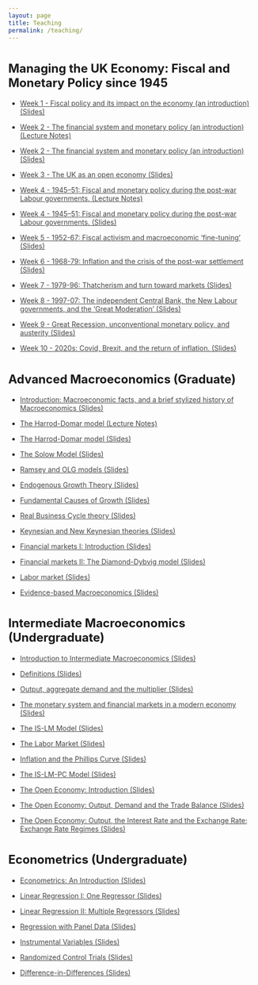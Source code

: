 ```yaml
---
layout: page
title: Teaching
permalink: /teaching/
---
```


<h1><strong style="font-size: 1.5rem;">
Managing the UK Economy: Fiscal and Monetary Policy since 1945 </strong></h1>

<ul style="list-style-type: disc;">
 	<li><a style="color: #454545;" href="https://danielegirardi.github.io/posts/uk_macropolicy/7SSPN231_Week1_FiscalPolicy.pdf" target="_blank" rel="noopener"> Week 1 - Fiscal policy and its impact on the economy (an introduction) (Slides)</a><br/></li>
</ul>

<ul style="list-style-type: disc;">
 	<li><a style="color: #454545;" href="https://danielegirardi.github.io/posts/uk_macropolicy/monetary_policy_lecture_notes.pdf" target="_blank" rel="noopener"> Week 2 - The financial system and monetary policy (an introduction) (Lecture Notes)</a><br/></li>
</ul>

<ul style="list-style-type: disc;">
 	<li><a style="color: #454545;" href="https://danielegirardi.github.io/posts/uk_macropolicy/7SSPN231_Week2_MonetaryPolicy.pdf" target="_blank" rel="noopener"> Week 2 - The financial system and monetary policy (an introduction) (Slides)</a><br/></li>
</ul>

<ul style="list-style-type: disc;">
 	<li><a style="color: #454545;" href="https://danielegirardi.github.io/posts/uk_macropolicy/7SSPN231_Week3_seminar.pdf" target="_blank" rel="noopener"> Week 3 - The UK as an open economy (Slides)</a><br/></li>
</ul>

<ul style="list-style-type: disc;">
 	<li><a style="color: #454545;" href="https://danielegirardi.github.io/posts/uk_macropolicy/Lecture_notes_1945-51.pdf" target="_blank" rel="noopener"> Week 4 - 1945–51: Fiscal and monetary policy during the post-war Labour governments. (Lecture Notes)</a><br/></li>
</ul>

<ul style="list-style-type: disc;">
 	<li><a style="color: #454545;" href="https://danielegirardi.github.io/posts/uk_macropolicy/7SSPN231_Week4_1945-51.pdf" target="_blank" rel="noopener"> Week 4 - 1945–51: Fiscal and monetary policy during the post-war Labour governments. (Slides)</a><br/></li>
</ul>

<ul style="list-style-type: disc;">
 	<li><a style="color: #454545;" href="https://danielegirardi.github.io/posts/uk_macropolicy/7SSPN231_Week5_1952-67.pdf" target="_blank" rel="noopener"> Week 5 - 1952-67: Fiscal activism and macroeconomic ‘fine-tuning’ (Slides)</a><br/></li>
</ul>

<ul style="list-style-type: disc;">
 	<li><a style="color: #454545;" href="https://danielegirardi.github.io/posts/uk_macropolicy/7SSPN231_Week6_1968-79.pdf" target="_blank" rel="noopener"> Week 6 - 1968-79: Inflation and the crisis of the post-war settlement (Slides)</a><br/></li>
</ul>

<ul style="list-style-type: disc;">
 	<li><a style="color: #454545;" href="https://danielegirardi.github.io/posts/uk_macropolicy/7SSPN231_Week7_1979-96.pdf" target="_blank" rel="noopener"> Week 7 - 1979-96: Thatcherism and turn toward markets (Slides)</a><br/></li>
</ul>

<ul style="list-style-type: disc;">
 	<li><a style="color: #454545;" href="https://danielegirardi.github.io/posts/uk_macropolicy/7SSPN231_Week8_1997-07.pdf" target="_blank" rel="noopener"> Week 8 - 1997-07: The independent Central Bank, the New Labour governments, and the ‘Great Moderation’ (Slides)</a><br/></li>
</ul>

<ul style="list-style-type: disc;">
 	<li><a style="color: #454545;" href="https://danielegirardi.github.io/posts/uk_macropolicy/7SSPN231_Week9_2008-19.pdf" target="_blank" rel="noopener"> Week 9 - Great Recession, unconventional monetary policy, and austerity (Slides)</a><br/></li>
</ul>

<ul style="list-style-type: disc;">
 	<li><a style="color: #454545;" href="https://danielegirardi.github.io/posts/uk_macropolicy/7SSPN231_Week10_2020-24.pdf" target="_blank" rel="noopener"> Week 10 -  2020s: Covid, Brexit, and the return of inflation. (Slides)</a><br/></li>
</ul>
    
<h1><strong style="font-size: 1.5rem;">
Advanced Macroeconomics (Graduate)</strong></h1>

<ul style="list-style-type: disc;">
 	<li><a style="color: #454545;" href="https://danielegirardi.github.io/posts/documents/7SSPP402_2023_Slides_Introduction.pdf" target="_blank" rel="noopener"> Introduction: Macroeconomic facts, and a brief stylized history of Macroeconomics (Slides)</a><br/></li>
</ul>

<ul style="list-style-type: disc;">
 	<li><a style="color: #454545;" href="https://danielegirardi.github.io/posts/documents/Harrod_Domar.pdf" target="_blank" rel="noopener">The Harrod-Domar model (Lecture Notes)</a><br/></li>
</ul>

<ul style="list-style-type: disc;">
 	<li><a style="color: #454545;" href="https://danielegirardi.github.io/posts/documents/7SSPP402_2023_Slides_Sec2_Harrod.pdf" target="_blank" rel="noopener">The Harrod-Domar model (Slides)</a><br/></li>
</ul>

<ul style="list-style-type: disc;">
 	<li><a style="color: #454545;" href="https://danielegirardi.github.io/posts/documents/7SSPP402_2023_Slides_Solow.pdf" target="_blank" rel="noopener">The Solow Model (Slides)</a><br/></li>
</ul>

<ul style="list-style-type: disc;">
 	<li><a style="color: #454545;" href="https://danielegirardi.github.io/posts/documents/7SSPP402_2023_Slides_third_class.pdf" target="_blank" rel="noopener">Ramsey and OLG models (Slides)</a><br/></li>
</ul>

<ul style="list-style-type: disc;">
 	<li><a style="color: #454545;" href="https://danielegirardi.github.io/posts/documents/7SSPP402_2023_Slides_EGT.pdf" target="_blank" rel="noopener">Endogenous Growth Theory (Slides)</a><br/></li>
</ul>

<ul style="list-style-type: disc;">
 	<li><a style="color: #454545;" href="https://danielegirardi.github.io/posts/documents/7SSPP402_2023_Slides_FundamentalCauses.pdf" target="_blank" rel="noopener">Fundamental Causes of Growth (Slides)</a><br/></li>
</ul>

<ul style="list-style-type: disc;">
 	<li><a style="color: #454545;" href="https://danielegirardi.github.io/posts/adv_macro/Slides_RBC.pdf" target="_blank" rel="noopener">Real Business Cycle theory (Slides)</a><br/></li>
</ul>

<ul style="list-style-type: disc;">
 	<li><a style="color: #454545;" href="https://danielegirardi.github.io/posts/adv_macro/Slides_NK_all.pdf" target="_blank" rel="noopener">Keynesian and New Keynesian theories (Slides)</a><br/></li>
</ul>

<ul style="list-style-type: disc;">
 	<li><a style="color: #454545;" href="https://danielegirardi.github.io/posts/adv_macro/Slides_finance_part1.pdf" target="_blank" rel="noopener">Financial markets I: Introduction (Slides)</a><br/></li>
</ul>

<ul style="list-style-type: disc;">
 	<li><a style="color: #454545;" href="https://danielegirardi.github.io/posts/adv_macro/Slides_finance_part2.pdf" target="_blank" rel="noopener">Financial markets II: The Diamond-Dybvig model (Slides)</a><br/></li>
</ul>

<ul style="list-style-type: disc;">
 	<li><a style="color: #454545;" href="https://danielegirardi.github.io/posts/adv_macro/Slides_labor_market.pdf" target="_blank" rel="noopener">Labor market (Slides)</a><br/></li>
</ul>

<ul style="list-style-type: disc;">
 	<li><a style="color: #454545;" href="https://danielegirardi.github.io/posts/documents/Econ705_SP21_Slides_Section_7.pdf" target="_blank" rel="noopener">Evidence-based Macroeconomics (Slides)</a><br/></li>
</ul>

<h1><strong style="font-size: 1.5rem;">
Intermediate Macroeconomics (Undergraduate)</strong></h1>

<ul style="list-style-type: disc;">
 	<li><a style="color: #454545;" href="https://danielegirardi.github.io/posts/documents/ECON204_FA2022_first_class.pdf" target="_blank" rel="noopener">Introduction to Intermediate Macroeconomics (Slides) </a><br/></li>
</ul>

<ul style="list-style-type: disc;">
 	<li><a style="color: #454545;" href="https://danielegirardi.github.io/posts/documents/ECON204_FA2022_Sec1.pdf" target="_blank" rel="noopener">Definitions (Slides) </a><br/></li>
</ul>

<ul style="list-style-type: disc;">
 	<li><a style="color: #454545;" href="https://danielegirardi.github.io/posts/documents/ECON204_FA2022_Sec2.pdf" target="_blank" rel="noopener">Output, aggregate demand and the multiplier (Slides) </a><br/></li>
</ul>

<ul style="list-style-type: disc;">
 	<li><a style="color: #454545;" href="https://danielegirardi.github.io/posts/documents/ECON204_FA2022_Sec3.pdf" target="_blank" rel="noopener">The monetary system and financial markets in a modern economy (Slides) </a><br/></li>
</ul>

<ul style="list-style-type: disc;">
 	<li><a style="color: #454545;" href="https://danielegirardi.github.io/posts/documents/ECON204_FA2022_Sec4.pdf" target="_blank" rel="noopener">The IS-LM Model (Slides) </a><br/></li>
</ul>

<ul style="list-style-type: disc;">
 	<li><a style="color: #454545;" href="https://danielegirardi.github.io/posts/documents/ECON204_FA2022_Sec5.pdf" target="_blank" rel="noopener">The Labor Market (Slides) </a><br/></li>
</ul>

<ul style="list-style-type: disc;">
 	<li><a style="color: #454545;" href="https://danielegirardi.github.io/posts/documents/ECON204_FA2022_Sec6.pdf" target="_blank" rel="noopener">Inflation and the Phillips Curve (Slides) </a><br/></li>
</ul>

<ul style="list-style-type: disc;">
 	<li><a style="color: #454545;" href="https://danielegirardi.github.io/posts/documents/ECON204_FA2022_Sec7.pdf" target="_blank" rel="noopener">The IS-LM-PC Model (Slides) </a><br/></li>
</ul>

<ul style="list-style-type: disc;">
 	<li><a style="color: #454545;" href="https://danielegirardi.github.io/posts/documents/ECON204_FA2022_Sec8.pdf" target="_blank" rel="noopener">The Open Economy: Introduction (Slides) </a><br/></li>
</ul>

<ul style="list-style-type: disc;">
 	<li><a style="color: #454545;" href="https://danielegirardi.github.io/posts/documents/ECON204_FA2022_Sec9.pdf" target="_blank" rel="noopener">The Open Economy: Output, Demand and the Trade Balance (Slides) </a><br/></li>
</ul>

<ul style="list-style-type: disc;">
 	<li><a style="color: #454545;" href="https://danielegirardi.github.io/posts/documents/ECON204_FA2022_Sec10.pdf" target="_blank" rel="noopener">The Open Economy: Output, the Interest Rate and the Exchange Rate; Exchange Rate Regimes (Slides) </a><br/></li>
</ul>

<h1><strong style="font-size: 1.5rem;">
Econometrics (Undergraduate)</strong></h1>

<ul style="list-style-type: disc;">
 	<li><a style="color: #454545;" href="https://danielegirardi.github.io/posts/documents/ECON452_FA2022_Intro.pdf" target="_blank" rel="noopener">Econometrics: An Introduction (Slides) </a><br/></li>
</ul>

<ul style="list-style-type: disc;">
 	<li><a style="color: #454545;" href="https://danielegirardi.github.io/posts/documents/4_Linear_Regression_with_one_Regressor.pdf" target="_blank" rel="noopener">Linear Regression I: One Regressor (Slides) </a><br/></li>
</ul>

<ul style="list-style-type: disc;">
 	<li><a style="color: #454545;" href="https://danielegirardi.github.io/posts/documents/Econ452_FA2022_Sec5.pdf" target="_blank" rel="noopener">Linear Regression II: Multiple Regressors (Slides) </a><br/></li>
</ul>

<ul style="list-style-type: disc;">
 	<li><a style="color: #454545;" href="https://danielegirardi.github.io/posts/documents/Econ452_FA2022_8_Panel_data.pdf" target="_blank" rel="noopener">Regression with Panel Data (Slides) </a><br/></li>
</ul>

<ul style="list-style-type: disc;">
 	<li><a style="color: #454545;" href="https://danielegirardi.github.io/posts/documents/9_Instrumental_Variables.pdf" target="_blank" rel="noopener">Instrumental Variables (Slides) </a><br/></li>
</ul>

<ul style="list-style-type: disc;">
 	<li><a style="color: #454545;" href="https://danielegirardi.github.io/posts/documents/10_RCTs.pdf" target="_blank" rel="noopener">Randomized Control Trials (Slides) </a><br/></li>
</ul>

<ul style="list-style-type: disc;">
 	<li><a style="color: #454545;" href="https://danielegirardi.github.io/posts/documents/11_DiD.pdf" target="_blank" rel="noopener">Difference-in-Differences (Slides) </a><br/></li>
</ul>
